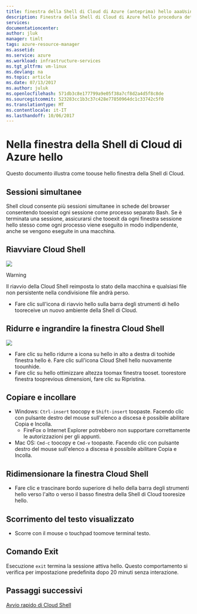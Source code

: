 ```yaml
---
title: finestra della Shell di Cloud di Azure (anteprima) hello aaaUsing | Documenti Microsoft
description: Finestra della Shell di Cloud di Azure hello procedura dettagliata.
services: 
documentationcenter: 
author: jluk
manager: timlt
tags: azure-resource-manager
ms.assetid: 
ms.service: azure
ms.workload: infrastructure-services
ms.tgt_pltfrm: vm-linux
ms.devlang: na
ms.topic: article
ms.date: 07/13/2017
ms.author: juluk
ms.openlocfilehash: 571db3c8e177799a9e05f38a7cf8d2a4d5f8c8de
ms.sourcegitcommit: 523283cc1b3c37c428e77850964dc1c33742c5f0
ms.translationtype: MT
ms.contentlocale: it-IT
ms.lasthandoff: 10/06/2017
---
```

# <a name="using-hello-azure-cloud-shell-window"></a>Nella finestra della Shell di Cloud di Azure hello

Questo documento illustra come toouse hello finestra della Shell di Cloud.

## <a name="concurrent-sessions"></a>Sessioni simultanee
Shell cloud consente più sessioni simultanee in schede del browser consentendo tooexist ogni sessione come processo separato Bash.
Se è terminata una sessione, assicurarsi che tooexit da ogni finestra sessione hello stesso come ogni processo viene eseguito in modo indipendente, anche se vengono eseguite in una macchina.

## <a name="restart-cloud-shell"></a>Riavviare Cloud Shell
![](media/recycle.png)
> [!WARNING]
> Il riavvio della Cloud Shell reimposta lo stato della macchina e qualsiasi file non persistente nella condivisione file andrà perso.

* Fare clic sull'icona di riavvio hello sulla barra degli strumenti di hello tooreceive un nuovo ambiente della Shell di Cloud.

## <a name="minimize--maximize-cloud-shell-window"></a>Ridurre e ingrandire la finestra Cloud Shell
![](media/minmax.png)
* Fare clic su hello ridurre a icona su hello in alto a destra di toohide finestra hello è. Fare clic sull'icona Cloud Shell hello nuovamente toounhide.
* Fare clic su hello ottimizzare altezza toomax finestra tooset. toorestore finestra tooprevious dimensioni, fare clic su Ripristina.

## <a name="copy-and-paste"></a>Copiare e incollare
* Windows: `Ctrl-insert` toocopy e `Shift-insert` toopaste. Facendo clic con pulsante destro del mouse sull'elenco a discesa è possibile abilitare Copia e Incolla.
  * FireFox o Internet Explorer potrebbero non supportare correttamente le autorizzazioni per gli appunti.
* Mac OS: `Cmd-c` toocopy e `Cmd-v` toopaste. Facendo clic con pulsante destro del mouse sull'elenco a discesa è possibile abilitare Copia e Incolla.

## <a name="resize-cloud-shell-window"></a>Ridimensionare la finestra Cloud Shell
* Fare clic e trascinare bordo superiore di hello della barra degli strumenti hello verso l'alto o verso il basso finestra della Shell di Cloud tooresize hello.

## <a name="scrolling-text-display"></a>Scorrimento del testo visualizzato
* Scorre con il mouse o touchpad toomove terminal testo.

## <a name="exit-command"></a>Comando Exit
Esecuzione `exit` termina la sessione attiva hello. Questo comportamento si verifica per impostazione predefinita dopo 20 minuti senza interazione.

## <a name="next-steps"></a>Passaggi successivi
[Avvio rapido di Cloud Shell](quickstart.md)
